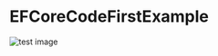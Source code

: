 # EFCoreCodeFirstExample  
  
![test image](./EFCoreCodeFirstExample/EFCoreCodeFirstExample/Images/test.png "Mouse over test file text")  


